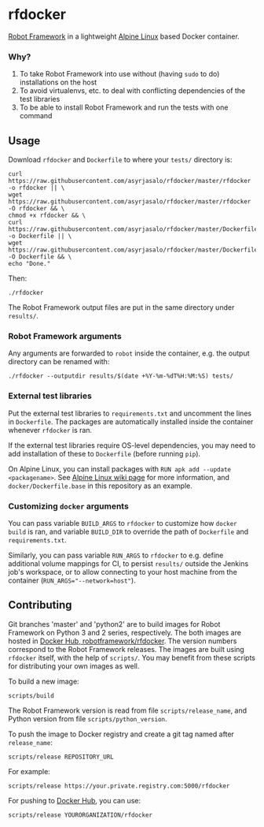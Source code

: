 # rfdocker

[Robot Framework](http://robotframework.org/) in a lightweight [Alpine Linux](https://alpinelinux.org/) based Docker container.

### Why?

1. To take Robot Framework into use without (having `sudo` to do) installations on the host
2. To avoid virtualenvs, etc. to deal with conflicting dependencies of the test libraries
3. To be able to install Robot Framework and run the tests with one command

## Usage

Download `rfdocker` and `Dockerfile` to where your `tests/` directory is:

    curl https://raw.githubusercontent.com/asyrjasalo/rfdocker/master/rfdocker -o rfdocker || \
    wget https://raw.githubusercontent.com/asyrjasalo/rfdocker/master/rfdocker -O rfdocker && \
    chmod +x rfdocker && \
    curl https://raw.githubusercontent.com/asyrjasalo/rfdocker/master/Dockerfile -o Dockerfile || \
    wget https://raw.githubusercontent.com/asyrjasalo/rfdocker/master/Dockerfile -O Dockerfile && \
    echo "Done."

 Then:

    ./rfdocker

The Robot Framework output files are put in the same directory under `results/`.

### Robot Framework arguments

Any arguments are forwarded to `robot` inside the container, e.g. the output directory can be renamed with:

    ./rfdocker --outputdir results/$(date +%Y-%m-%dT%H:%M:%S) tests/

### External test libraries

Put the external test libraries to `requirements.txt` and uncomment the lines in `Dockerfile`. The packages are automatically installed inside the container whenever `rfdocker` is ran.

If the external test libraries require OS-level dependencies, you may need to add installation of these to `Dockerfile` (before running `pip`).

On Alpine Linux, you can install packages with `RUN apk add --update <packagename>`. See [Alpine Linux wiki page](https://wiki.alpinelinux.org/wiki/Alpine_Linux_package_management) for more information, and `docker/Dockerfile.base` in this repository as an example.

### Customizing `docker` arguments

You can pass variable `BUILD_ARGS` to `rfdocker` to customize how `docker build` is ran, and variable `BUILD_DIR` to override the path of `Dockerfile` and `requirements.txt`.

Similarly, you can pass variable `RUN_ARGS` to `rfdocker` to e.g. define additional volume mappings for CI, to persist `results/` outside the Jenkins job's workspace, or to allow connecting to your host machine from the container (`RUN_ARGS="--network=host"`).

## Contributing

Git branches 'master' and 'python2' are to build images for Robot Framework on Python 3 and 2 series, respectively. The both images are hosted in [Docker Hub, robotframework/rfdocker](https://hub.docker.com/r/robotframework/rfdocker). The version numbers correspond to the Robot Framework releases. The images are built using `rfdocker` itself, with the help of `scripts/`. You may benefit from these scripts for distributing your own images as well.

To build a new image:

    scripts/build

The Robot Framework version is read from file `scripts/release_name`, and Python version from file `scripts/python_version`.

To push the image to Docker registry and create a git tag named after `release_name`:

    scripts/release REPOSITORY_URL

For example:

    scripts/release https://your.private.registry.com:5000/rfdocker

For pushing to [Docker Hub](https://hub.docker.com), you can use:

    scripts/release YOURORGANIZATION/rfdocker
